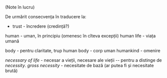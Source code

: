 (Note în lucru)

De urmărit consecvența în traducere la:

* trust - încredere (credință?)

human - uman, în principiu (omenesc în cîteva excepții)
human life - viața umană

body - pentru claritate, trup
human body - corp uman
humankind - omenire

_necessary of life_ - necesar a vieții, necesare ale vieții -- pentru a distinge de _necessity_.
_gross necessity_ - necesitate de bază (ar putea fi și necesitate brută)